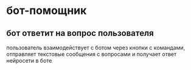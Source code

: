 # бот-помощник
## бот ответит на вопрос пользователя
пользователь взаимодействует с ботом через кнопки с командами, отправляет текстовые сообщения с вопросами и получает ответ нейросети в боте
